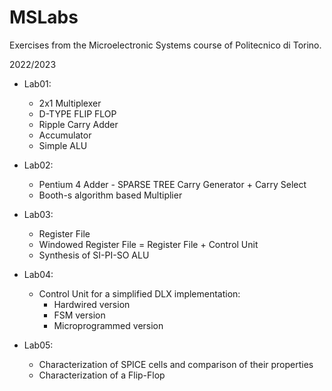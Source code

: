 # MSLabs
Exercises from the Microelectronic Systems course of Politecnico di Torino.

2022/2023

- Lab01: 
  - 2x1 Multiplexer
  - D-TYPE FLIP FLOP
  - Ripple Carry Adder
  - Accumulator
  - Simple ALU 

- Lab02:
  - Pentium 4 Adder - SPARSE TREE Carry Generator + Carry Select
  - Booth-s algorithm based Multiplier
  
- Lab03:
  - Register File
  - Windowed Register File = Register File + Control Unit
  - Synthesis of SI-PI-SO ALU

- Lab04:
  - Control Unit for a simplified DLX implementation:
      - Hardwired version
      - FSM version
      - Microprogrammed version
- Lab05:
    - Characterization of SPICE cells and comparison of their properties
    - Characterization of a Flip-Flop


